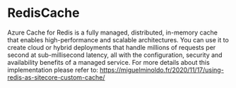 # RedisCache
Azure Cache for Redis is a fully managed, distributed, in-memory cache that enables high-performance and scalable architectures. You can use it to create cloud or hybrid deployments that handle millions of requests per second at sub-millisecond latency, all with the configuration, security and availability benefits of a managed service.
For more details about this implementation please refer to: https://miguelminoldo.fr/2020/11/17/using-redis-as-sitecore-custom-cache/

